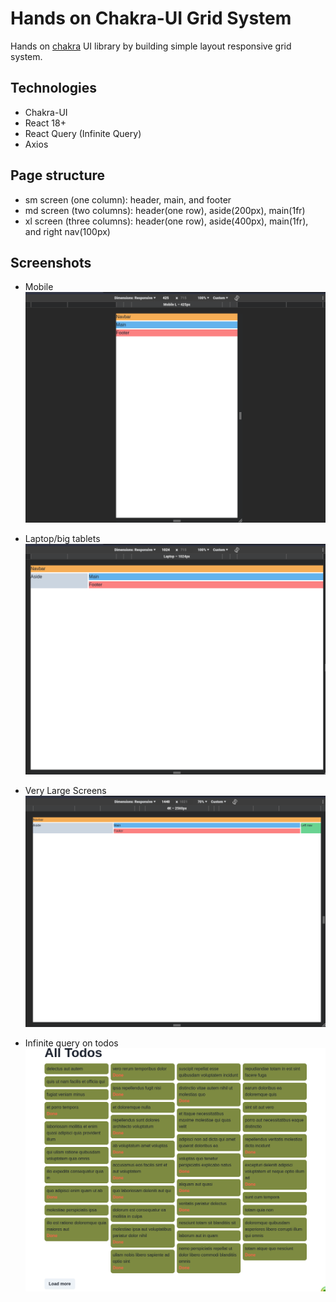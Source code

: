 # Hands on Chakra-UI Grid System

Hands on [chakra](https://chakra-ui.com/) UI library by building simple layout responsive grid system.

## Technologies

- Chakra-UI
- React 18+
- React Query (Infinite Query)
- Axios

## Page structure

- sm screen (one column): header, main, and footer
- md screen (two columns): header(one row), aside(200px), main(1fr)
- xl screen (three columns): header(one row), aside(400px), main(1fr), and right nav(100px)

## Screenshots

- Mobile
  ![sm screen size](screenshots/sm_screen.png)

- Laptop/big tablets
  ![medium screen](screenshots/md_screen.png)

- Very Large Screens
  ![extra large screen](screenshots/xl_screen.png)

- Infinite query on todos
  ![Todos loaded 10 by 10](screenshots/todos_infinite_query.png)
